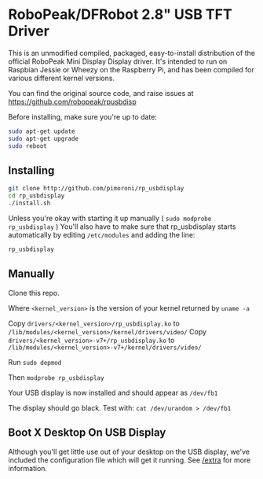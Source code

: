 # RoboPeak/DFRobot 2.8" USB TFT Driver

This is an unmodified compiled, packaged, easy-to-install distribution of the official RoboPeak Mini Display Display driver. It's intended to run on Raspbian Jessie or Wheezy on the Raspberry Pi, and has been compiled for various different kernel versions.

You can find the original source code, and raise issues at https://github.com/robopeak/rpusbdisp

Before installing, make sure you're up to date:

```bash
sudo apt-get update
sudo apt-get upgrade
sudo reboot
```

## Installing

```bash
git clone http://github.com/pimoroni/rp_usbdisplay
cd rp_usbdisplay
./install.sh
```

Unless you're okay with starting it up manually ( `sudo modprobe rp_usbdisplay` ) You'll also have to make sure that rp_usbdisplay starts automatically by editing `/etc/modules` and adding the line:

```bash
rp_usbdisplay
```

## Manually

Clone this repo.

Where `<kernel_version>` is the version of your kernel returned by `uname -a`

Copy `drivers/<kernel_version>/rp_usbdisplay.ko` to `/lib/modules/<kernel_version>/kernel/drivers/video/`
Copy `drivers/<kernel_version>-v7+/rp_usbdisplay.ko` to `/lib/modules/<kernel_version>-v7+/kernel/drivers/video/`

Run `sudo depmod`

Then `modprobe rp_usbdisplay`

Your USB display is now installed and should appear as `/dev/fb1`

The display should go black. Test with: `cat /dev/urandom > /dev/fb1`

## Boot X Desktop On USB Display

Although you'll get little use out of your desktop on the USB display, we've included the configuration file which will get it running. See [/extra](/extra) for more information.
